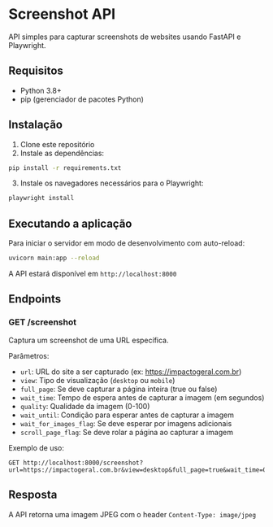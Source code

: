 # Screenshot API

API simples para capturar screenshots de websites usando FastAPI e Playwright.

## Requisitos

- Python 3.8+
- pip (gerenciador de pacotes Python)

## Instalação

1. Clone este repositório
2. Instale as dependências:
```bash
pip install -r requirements.txt
```
3. Instale os navegadores necessários para o Playwright:
```bash
playwright install
```

## Executando a aplicação

Para iniciar o servidor em modo de desenvolvimento com auto-reload:

```bash
uvicorn main:app --reload
```

A API estará disponível em `http://localhost:8000`

## Endpoints

### GET /screenshot

Captura um screenshot de uma URL específica.

Parâmetros:
- `url`: URL do site a ser capturado (ex: https://impactogeral.com.br)
- `view`: Tipo de visualização (`desktop` ou `mobile`)
- `full_page`: Se deve capturar a página inteira (true ou false)
- `wait_time`: Tempo de espera antes de capturar a imagem (em segundos)
- `quality`: Qualidade da imagem (0-100)
- `wait_until`: Condição para esperar antes de capturar a imagem
- `wait_for_images_flag`: Se deve esperar por imagens adicionais
- `scroll_page_flag`: Se deve rolar a página ao capturar a imagem

Exemplo de uso:
```
GET http://localhost:8000/screenshot?url=https://impactogeral.com.br&view=desktop&full_page=true&wait_time=0&quality=80&wait_until=networkidle&wait_for_images_flag=true&scroll_page_flag=true
```

## Resposta

A API retorna uma imagem JPEG com o header `Content-Type: image/jpeg` 